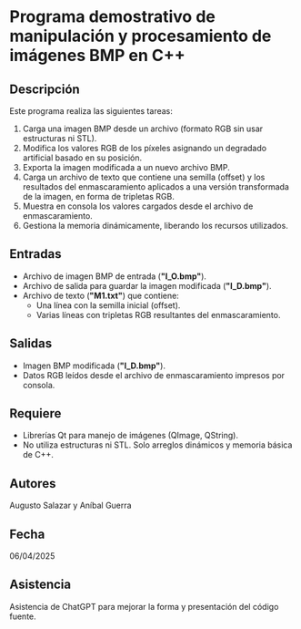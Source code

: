 # Programa demostrativo de manipulación y procesamiento de imágenes BMP en C++

## Descripción
Este programa realiza las siguientes tareas:
1. Carga una imagen BMP desde un archivo (formato RGB sin usar estructuras ni STL).
2. Modifica los valores RGB de los píxeles asignando un degradado artificial basado en su posición.
3. Exporta la imagen modificada a un nuevo archivo BMP.
4. Carga un archivo de texto que contiene una semilla (offset) y los resultados del enmascaramiento aplicados a una versión transformada de la imagen, en forma de tripletas RGB.
5. Muestra en consola los valores cargados desde el archivo de enmascaramiento.
6. Gestiona la memoria dinámicamente, liberando los recursos utilizados.

## Entradas
- Archivo de imagen BMP de entrada (**"I_O.bmp"**).
- Archivo de salida para guardar la imagen modificada (**"I_D.bmp"**).
- Archivo de texto (**"M1.txt"**) que contiene:
  - Una línea con la semilla inicial (offset).
  - Varias líneas con tripletas RGB resultantes del enmascaramiento.

## Salidas
- Imagen BMP modificada (**"I_D.bmp"**).
- Datos RGB leídos desde el archivo de enmascaramiento impresos por consola.

## Requiere
- Librerías Qt para manejo de imágenes (QImage, QString).
- No utiliza estructuras ni STL. Solo arreglos dinámicos y memoria básica de C++.

## Autores
Augusto Salazar y Aníbal Guerra

## Fecha
06/04/2025

## Asistencia
Asistencia de ChatGPT para mejorar la forma y presentación del código fuente.

